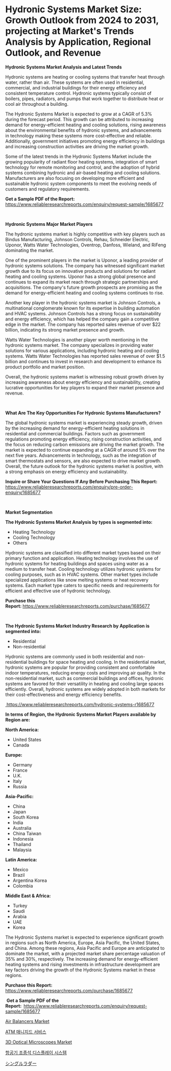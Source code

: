 <p><h1>Hydronic Systems Market Size: Growth Outlook from 2024 to 2031, projecting at Market's Trends Analysis by Application, Regional Outlook, and Revenue</h1></p><p><strong>Hydronic Systems Market Analysis and Latest Trends</strong></p>
<p><p>Hydronic systems are heating or cooling systems that transfer heat through water, rather than air. These systems are often used in residential, commercial, and industrial buildings for their energy efficiency and consistent temperature control. Hydronic systems typically consist of boilers, pipes, radiators, and pumps that work together to distribute heat or cool air throughout a building.</p><p>The Hydronic Systems Market is expected to grow at a CAGR of 5.3% during the forecast period. This growth can be attributed to increasing demand for energy-efficient heating and cooling solutions, rising awareness about the environmental benefits of hydronic systems, and advancements in technology making these systems more cost-effective and reliable. Additionally, government initiatives promoting energy efficiency in buildings and increasing construction activities are driving the market growth.</p><p>Some of the latest trends in the Hydronic Systems Market include the growing popularity of radiant floor heating systems, integration of smart technology for remote monitoring and control, and the adoption of hybrid systems combining hydronic and air-based heating and cooling solutions. Manufacturers are also focusing on developing more efficient and sustainable hydronic system components to meet the evolving needs of customers and regulatory requirements.</p></p>
<p><strong>Get a Sample PDF of the Report:&nbsp;</strong> <a href="https://www.reliableresearchreports.com/enquiry/request-sample/1685677">https://www.reliableresearchreports.com/enquiry/request-sample/1685677</a></p>
<p>&nbsp;</p>
<p><strong>Hydronic Systems Major Market Players</strong></p>
<p><p>The hydronic systems market is highly competitive with key players such as Bindus Manufacturing, Johnson Controls, Rehau, Schneider Electric, Uponor, Watts Water Technologies, Oventrop, Danfoss, Wieland, and RiFeng dominating the market. </p><p>One of the prominent players in the market is Uponor, a leading provider of hydronic systems solutions. The company has witnessed significant market growth due to its focus on innovative products and solutions for radiant heating and cooling systems. Uponor has a strong global presence and continues to expand its market reach through strategic partnerships and acquisitions. The company's future growth prospects are promising as the demand for energy-efficient heating and cooling systems continues to rise.</p><p>Another key player in the hydronic systems market is Johnson Controls, a multinational conglomerate known for its expertise in building automation and HVAC systems. Johnson Controls has a strong focus on sustainability and energy efficiency, which has helped the company gain a competitive edge in the market. The company has reported sales revenue of over $22 billion, indicating its strong market presence and growth.</p><p>Watts Water Technologies is another player worth mentioning in the hydronic systems market. The company specializes in providing water solutions for various applications, including hydronic heating and cooling systems. Watts Water Technologies has reported sales revenue of over $1.5 billion and continues to invest in research and development to enhance its product portfolio and market position.</p><p>Overall, the hydronic systems market is witnessing robust growth driven by increasing awareness about energy efficiency and sustainability, creating lucrative opportunities for key players to expand their market presence and revenue.</p></p>
<p>&nbsp;</p>
<p><strong>What Are The Key Opportunities For Hydronic Systems Manufacturers?</strong></p>
<p><p>The global hydronic systems market is experiencing steady growth, driven by the increasing demand for energy-efficient heating solutions in residential and commercial buildings. Factors such as government regulations promoting energy efficiency, rising construction activities, and the focus on reducing carbon emissions are driving the market growth. The market is expected to continue expanding at a CAGR of around 5% over the next five years. Advancements in technology, such as the integration of smart thermostats and sensors, are also expected to drive market growth. Overall, the future outlook for the hydronic systems market is positive, with a strong emphasis on energy efficiency and sustainability.</p></p>
<p><strong>Inquire or Share Your Questions If Any Before Purchasing This Report:</strong> <a href="https://www.reliableresearchreports.com/enquiry/pre-order-enquiry/1685677">https://www.reliableresearchreports.com/enquiry/pre-order-enquiry/1685677</a></p>
<p>&nbsp;</p>
<p><strong>Market Segmentation</strong></p>
<p><strong>The Hydronic Systems Market Analysis by types is segmented into:</strong></p>
<p><ul><li>Heating Technology</li><li>Cooling Technology</li><li>Others</li></ul></p>
<p><p>Hydronic systems are classified into different market types based on their primary function and application. Heating technology involves the use of hydronic systems for heating buildings and spaces using water as a medium to transfer heat. Cooling technology utilizes hydronic systems for cooling purposes, such as in HVAC systems. Other market types include specialized applications like snow melting systems or heat recovery systems. Each market type caters to specific needs and requirements for efficient and effective use of hydronic technology.</p></p>
<p><strong>Purchase this Report:&nbsp;</strong><a href="https://www.reliableresearchreports.com/purchase/1685677">https://www.reliableresearchreports.com/purchase/1685677</a></p>
<p>&nbsp;</p>
<p><strong>The Hydronic Systems Market Industry Research by Application is segmented into:</strong></p>
<p><ul><li>Residential</li><li>Non-residential</li></ul></p>
<p><p>Hydronic systems are commonly used in both residential and non-residential buildings for space heating and cooling. In the residential market, hydronic systems are popular for providing consistent and comfortable indoor temperatures, reducing energy costs and improving air quality. In the non-residential market, such as commercial buildings and offices, hydronic systems are favored for their versatility in heating and cooling large spaces efficiently. Overall, hydronic systems are widely adopted in both markets for their cost-effectiveness and energy efficiency benefits.</p></p>
<p><a href="https://www.reliableresearchreports.com/hydronic-systems-r1685677">&nbsp;https://www.reliableresearchreports.com/hydronic-systems-r1685677</a></p>
<p><strong>In terms of Region, the Hydronic Systems Market Players available by Region are:</strong></p>
<p>
    <p> <strong> North America: </strong>
        <ul>
            <li>United States</li>
            <li>Canada</li>
        </ul>
        </p> 
    <p> <strong> Europe: </strong>
        <ul>
            <li>Germany</li>
            <li>France</li>
            <li>U.K.</li>
            <li>Italy</li>
            <li>Russia</li>
        </ul>
        </p> 
    <p> <strong> Asia-Pacific: </strong>
        <ul>
            <li>China</li>
            <li>Japan</li>
            <li>South Korea</li>
            <li>India</li>
            <li>Australia</li>
            <li>China Taiwan</li>
            <li>Indonesia</li>
            <li>Thailand</li>
            <li>Malaysia</li>
        </ul>
        </p> 
    <p> <strong> Latin America: </strong>
        <ul>
            <li>Mexico</li>
            <li>Brazil</li>
            <li>Argentina Korea</li>
            <li>Colombia</li>
        </ul>
        </p> 
    <p> <strong> Middle East & Africa: </strong>
        <ul>
            <li>Turkey</li>
            <li>Saudi</li>
            <li>Arabia</li>
            <li>UAE</li>
            <li>Korea</li>
        </ul>
    </p>
    </p>
<p><p>The Hydronic Systems market is expected to experience significant growth in regions such as North America, Europe, Asia Pacific, the United States, and China. Among these regions, Asia Pacific and Europe are anticipated to dominate the market, with a projected market share percentage valuation of 35% and 30%, respectively. The increasing demand for energy-efficient heating systems and rising investments in infrastructure development are key factors driving the growth of the Hydronic Systems market in these regions.</p></p>
<p><strong>Purchase this Report: </strong><a href="https://www.reliableresearchreports.com/purchase/1685677">https://www.reliableresearchreports.com/purchase/1685677</a></p>
<p>&nbsp;<strong>Get a Sample PDF of the Report:&nbsp;&nbsp;</strong><a href="https://www.reliableresearchreports.com/enquiry/request-sample/1685677">https://www.reliableresearchreports.com/enquiry/request-sample/1685677</a></p>
<p><strong></strong></p>
<p><p><a href="https://github.com/arionmp/Market-Research-Report-List-3/blob/main/air-balancers-market.md">Air Balancers Market</a></p><p><a href="https://github.com/trmesnao7959541/Market-Research-Report-List-1/blob/main/818265430416.md">ATM 매니지드 서비스</a></p><p><a href="https://github.com/markusgodoy/Market-Research-Report-List-3/blob/main/3d-optical-microscopes-market.md">3D Optical Microscopes Market</a></p><p><a href="https://github.com/vsn7qpua81q/Market-Research-Report-List-1/blob/main/582978530417.md">항공기 조종석 디스플레이 시스템</a></p><p><a href="https://github.com/xnljig2898992/Market-Research-Report-List-1/blob/main/976372333126.md">シングルラダー</a></p></p>